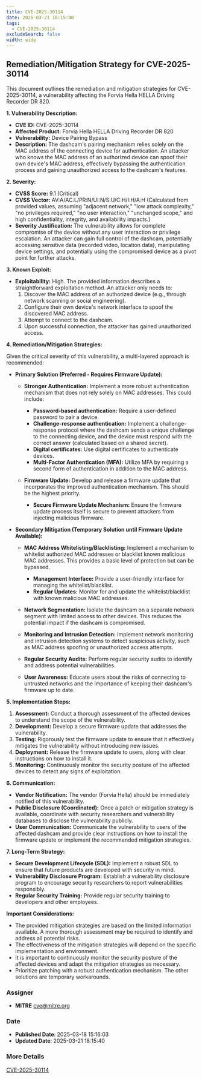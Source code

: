 ```yaml
---
title: CVE-2025-30114
date: 2025-03-21 18:15:40
tags:
  - CVE-2025-30114
excludeSearch: false
width: wide
---
```


## Remediation/Mitigation Strategy for CVE-2025-30114

This document outlines the remediation and mitigation strategies for CVE-2025-30114, a vulnerability affecting the Forvia Hella HELLA Driving Recorder DR 820.

**1. Vulnerability Description:**

*   **CVE ID:** CVE-2025-30114
*   **Affected Product:** Forvia Hella HELLA Driving Recorder DR 820
*   **Vulnerability:** Device Pairing Bypass
*   **Description:** The dashcam's pairing mechanism relies solely on the MAC address of the connecting device for authentication. An attacker who knows the MAC address of an authorized device can spoof their own device's MAC address, effectively bypassing the authentication process and gaining unauthorized access to the dashcam's features.

**2. Severity:**

*   **CVSS Score:** 9.1 (Critical)
*   **CVSS Vector:** AV:A/AC:L/PR:N/UI:N/S:U/C:H/I:H/A:H (Calculated from provided values, assuming "adjacent network," "low attack complexity," "no privileges required," "no user interaction," "unchanged scope," and high confidentiality, integrity, and availability impacts.)
*   **Severity Justification:** The vulnerability allows for complete compromise of the device without any user interaction or privilege escalation. An attacker can gain full control of the dashcam, potentially accessing sensitive data (recorded video, location data), manipulating device settings, and potentially using the compromised device as a pivot point for further attacks.

**3. Known Exploit:**

*   **Exploitability:** High.  The provided information describes a straightforward exploitation method.  An attacker only needs to:
    1.  Discover the MAC address of an authorized device (e.g., through network scanning or social engineering).
    2.  Configure their own device's network interface to spoof the discovered MAC address.
    3.  Attempt to connect to the dashcam.
    4.  Upon successful connection, the attacker has gained unauthorized access.

**4. Remediation/Mitigation Strategies:**

Given the critical severity of this vulnerability, a multi-layered approach is recommended:

*   **Primary Solution (Preferred - Requires Firmware Update):**

    *   **Stronger Authentication:** Implement a more robust authentication mechanism that does not rely solely on MAC addresses. This could include:
        *   **Password-based authentication:**  Require a user-defined password to pair a device.
        *   **Challenge-response authentication:**  Implement a challenge-response protocol where the dashcam sends a unique challenge to the connecting device, and the device must respond with the correct answer (calculated based on a shared secret).
        *   **Digital certificates:**  Use digital certificates to authenticate devices.
        *   **Multi-Factor Authentication (MFA):** Utilize MFA by requiring a second form of authentication in addition to the MAC address.

    *   **Firmware Update:** Develop and release a firmware update that incorporates the improved authentication mechanism. This should be the highest priority.
        *   **Secure Firmware Update Mechanism:**  Ensure the firmware update process itself is secure to prevent attackers from injecting malicious firmware.

*   **Secondary Mitigation (Temporary Solution until Firmware Update Available):**

    *   **MAC Address Whitelisting/Blacklisting:** Implement a mechanism to whitelist authorized MAC addresses or blacklist known malicious MAC addresses. This provides a basic level of protection but can be bypassed.
        *   **Management Interface:**  Provide a user-friendly interface for managing the whitelist/blacklist.
        *   **Regular Updates:**  Monitor for and update the whitelist/blacklist with known malicious MAC addresses.

    *   **Network Segmentation:** Isolate the dashcam on a separate network segment with limited access to other devices. This reduces the potential impact if the dashcam is compromised.

    *   **Monitoring and Intrusion Detection:** Implement network monitoring and intrusion detection systems to detect suspicious activity, such as MAC address spoofing or unauthorized access attempts.

    *   **Regular Security Audits:** Perform regular security audits to identify and address potential vulnerabilities.

    *   **User Awareness:** Educate users about the risks of connecting to untrusted networks and the importance of keeping their dashcam's firmware up to date.

**5. Implementation Steps:**

1.  **Assessment:** Conduct a thorough assessment of the affected devices to understand the scope of the vulnerability.
2.  **Development:** Develop a secure firmware update that addresses the vulnerability.
3.  **Testing:** Rigorously test the firmware update to ensure that it effectively mitigates the vulnerability without introducing new issues.
4.  **Deployment:** Release the firmware update to users, along with clear instructions on how to install it.
5.  **Monitoring:** Continuously monitor the security posture of the affected devices to detect any signs of exploitation.

**6. Communication:**

*   **Vendor Notification:** The vendor (Forvia Hella) should be immediately notified of this vulnerability.
*   **Public Disclosure (Coordinated):** Once a patch or mitigation strategy is available, coordinate with security researchers and vulnerability databases to disclose the vulnerability publicly.
*   **User Communication:** Communicate the vulnerability to users of the affected dashcam and provide clear instructions on how to install the firmware update or implement the recommended mitigation strategies.

**7. Long-Term Strategy:**

*   **Secure Development Lifecycle (SDL):** Implement a robust SDL to ensure that future products are developed with security in mind.
*   **Vulnerability Disclosure Program:** Establish a vulnerability disclosure program to encourage security researchers to report vulnerabilities responsibly.
*   **Regular Security Training:** Provide regular security training to developers and other employees.

**Important Considerations:**

*   The provided mitigation strategies are based on the limited information available. A more thorough assessment may be required to identify and address all potential risks.
*   The effectiveness of the mitigation strategies will depend on the specific implementation and environment.
*   It is important to continuously monitor the security posture of the affected devices and adapt the mitigation strategies as necessary.
*   Prioritize patching with a robust authentication mechanism. The other solutions are temporary workarounds.

### Assigner
- **MITRE** <cve@mitre.org>

### Date
- **Published Date**: 2025-03-18 15:16:03
- **Updated Date**: 2025-03-21 18:15:40

### More Details
[CVE-2025-30114](https://www.cvedetails.com/cve/CVE-2025-30114)